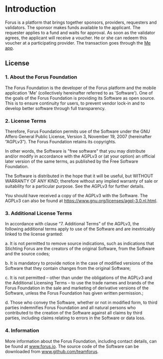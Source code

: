 # Introduction
Forus is a platform that brings together sponsors, providers, requesters and validators. The sponsor makes funds available to the applicant. The requester applies to a fund and waits for approval. As soon as the validator agrees, the applicant will receive a voucher. He or she can redeem this voucher at a participating provider. The transaction goes through the [Me app](https://github.com/teamforus/me).

## License
### 1. About the Forus Foundation
The Forus Foundation is the developer of the Forus platform 
and the mobile application 'Me' (collectively hereinafter referred to as 'Software'). 
One of the goals of the Forus Foundation is providing its Software as open source. 
This is to ensure continuity for users, to prevent vendor lock-in and to develop 
better software through full transparency.

### 2. License Terms
Therefore, Forus Foundation permits use of the Software under the 
GNU Affero General Public License, Version 3, November 19, 2007 (hereinafter “AGPLv3”). 
The Forus Foundation retains its copyrights.

In other words, the Software is "free software" that you may distribute 
and/or modify in accordance with the AGPLv3 or (at your option) an official 
later version of the same terms, as published by the Free Software Foundation.

The Software is distributed in the hope that it will be useful, 
but WITHOUT WARRANTY OF ANY KIND; therefore without any implied warranty of sale
or suitability for a particular purpose. See the AGPLv3 for further details.

You should have received a copy of the AGPLv3 with the Software. 
The AGPLv3 can also be found at https://www.gnu.org/licenses/agpl-3.0.nl.html.

### 3. Additional License Terms
In accordance with clause “7. Additional Terms” of the AGPLv3, 
the following additional terms apply to use of the Software 
and are inextricably linked to the license granted:

a. It is not permitted to remove source indications, 
such as indications that Stichting Forus are the creators of the original Software,
from the Software and the source codes;

b. It is mandatory to provide notice in the case of modified versions
of the Software that they contain changes from the original Software;

c. It is not permitted – other than under the obligations of the AGPLv3
and the Additional Licensing Terms – to use the trade names and brands of the Forus Foundation
in the sale and marketing of derivative versions of the Software, 
unless the Forus Foundation has given written permission.;

d. Those who convey the Software, whether or not in modified form, 
to third parties indemnifies Forus Foundation and all natural persons 
who contributed to the creation of the Software against all claims by third parties,
including claims relating to errors in the Software or data loss.

### 4. Information
More information about the Forus Foundation, including contact details, can be found at www.forus.io. 
The source code of the Software can be downloaded from www.github.com/teamforus. 
